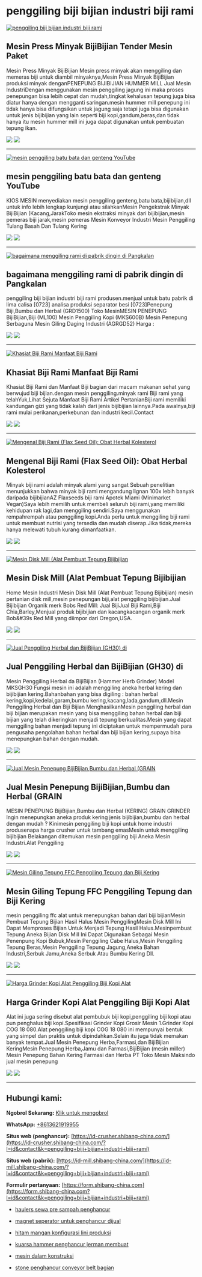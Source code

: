 # penggiling biji bijian industri biji rami

<a href="https://swt.shibang-china.com/?l=id&img&k=penggiling+biji+bijian+industri+biji+rami" target="_blank">![penggiling biji bijian industri biji rami](http://static.shibang-china.com/all-800x300/578.jpg)</a>

## Mesin Press Minyak BijiBijian Tender Mesin Paket
Mesin Press Minyak BijiBijian Mesin press minyak akan menggiling dan memeras biji untuk diambil minyaknya,Mesin Press Minyak BijiBijian produksi minyak denganPENEPUNG BIJIBIJIAN HUMMER MILL Jual Mesin IndustriDengan menggunakan mesin penggiling jagung ini maka proses penepungan bisa lebih cepat dan mudah,tingkat kehalusan tepung juga bisa diatur hanya dengan mengganti saringan.mesin hummer mill penepung ini tidak hanya bisa difungsikan untuk jagung saja tetapi juga bisa digunakan untuk jenis bijibijian yang lain seperti biji kopi,gandum,beras,dan tidak hanya itu mesin hummer mill ini juga dapat digunakan untuk pembuatan tepung ikan.


<a href="https://whatsapp.shibangsoft.com/WhatsApp.php" target="_blank" title="WhatsApp">![](http://static.shibang-china.com/icon/whatsapp.png)</a> <a href="https://swt.shibang-china.com/?l=id&icon&k=penggiling+biji+bijian+industri+biji+rami" target="_blank">![](http://static.shibang-china.com/icon/chat-id.png)</a>

---

<a href="https://swt.shibang-china.com/?l=id&img&k=penggiling+biji+bijian+industri+biji+rami" target="_blank">![mesin penggiling batu bata dan genteng YouTube](http://static.shibang-china.com/all-800x300/790.jpg)</a>

## mesin penggiling batu bata dan genteng YouTube
KIOS MESIN menyediakan mesin penggiling genteng,batu bata,bijibijian,dll untuk info lebih lengkap kunjungi atau silahkanMesin Pengekstrak Minyak BijiBijian (Kacang,JarakToko mesin ekstraksi minyak dari bijibijian,mesin pemeras biji jarak,mesin pemeras Mesin Konveyor Industri Mesin Penggiling Tulang Basah Dan Tulang Kering


<a href="https://whatsapp.shibangsoft.com/WhatsApp.php" target="_blank" title="WhatsApp">![](http://static.shibang-china.com/icon/whatsapp.png)</a> <a href="https://swt.shibang-china.com/?l=id&icon&k=penggiling+biji+bijian+industri+biji+rami" target="_blank">![](http://static.shibang-china.com/icon/chat-id.png)</a>

---

<a href="https://swt.shibang-china.com/?l=id&img&k=penggiling+biji+bijian+industri+biji+rami" target="_blank">![bagaimana menggiling rami di pabrik dingin di Pangkalan](http://static.shibang-china.com/all-800x300/998.jpg)</a>

## bagaimana menggiling rami di pabrik dingin di Pangkalan
penggiling biji bijian industri biji rami produsen.menjual untuk batu pabrik di lima calisa [0723] analisa produksi separator besi [0723]Penepung Biji,Bumbu dan Herbal (GRD1500) Toko MesinMESIN PENEPUNG BijiBijian,Biji (ML100) Mesin Penggiling Kopi (MKS600B) Mesin Penepung Serbaguna Mesin Giling Daging Industri (AGRGD52) Harga :


<a href="https://whatsapp.shibangsoft.com/WhatsApp.php" target="_blank" title="WhatsApp">![](http://static.shibang-china.com/icon/whatsapp.png)</a> <a href="https://swt.shibang-china.com/?l=id&icon&k=penggiling+biji+bijian+industri+biji+rami" target="_blank">![](http://static.shibang-china.com/icon/chat-id.png)</a>

---

<a href="https://swt.shibang-china.com/?l=id&img&k=penggiling+biji+bijian+industri+biji+rami" target="_blank">![Khasiat Biji Rami Manfaat Biji Rami](http://static.shibang-china.com/all-800x300/59.jpg)</a>

## Khasiat Biji Rami Manfaat Biji Rami
Khasiat Biji Rami dan Manfaat Biji bagian dari macam makanan sehat yang berwujud biji bijian.dengan mesin penggiling.minyak rami Biji rami yang telahYuk,Lihat Sejuta Manfaat Biji Rami Artikel PertanianBiji rami memiliki kandungan gizi yang tidak kalah dari jenis bijibijian lainnya.Pada awalnya,biji rami mulai perikanan,perkebunan dan industri kecil.Contact


<a href="https://whatsapp.shibangsoft.com/WhatsApp.php" target="_blank" title="WhatsApp">![](http://static.shibang-china.com/icon/whatsapp.png)</a> <a href="https://swt.shibang-china.com/?l=id&icon&k=penggiling+biji+bijian+industri+biji+rami" target="_blank">![](http://static.shibang-china.com/icon/chat-id.png)</a>

---

<a href="https://swt.shibang-china.com/?l=id&img&k=penggiling+biji+bijian+industri+biji+rami" target="_blank">![Mengenal Biji Rami (Flax Seed Oil): Obat Herbal Kolesterol](http://static.shibang-china.com/all-800x300/1502.jpg)</a>

## Mengenal Biji Rami (Flax Seed Oil): Obat Herbal Kolesterol
Minyak biji rami adalah minyak alami yang sangat Sebuah penelitian menunjukkan bahwa minyak biji rami mengandung lignan 100x lebih banyak daripada bijibijianAZ Flaxseeds biji rami Apotek Miami (Minimarket Vegan)Saya lebih memilih untuk membeli seluruh biji rami,yang memiliki kehidupan rak lagi,dan menggiling sendiri.Saya menggunakan rempahrempah atau penggiling kopi.Anda perlu untuk menggiling biji rami untuk membuat nutrisi yang tersedia dan mudah diserap.Jika tidak,mereka hanya melewati tubuh kurang dimanfaatkan.


<a href="https://whatsapp.shibangsoft.com/WhatsApp.php" target="_blank" title="WhatsApp">![](http://static.shibang-china.com/icon/whatsapp.png)</a> <a href="https://swt.shibang-china.com/?l=id&icon&k=penggiling+biji+bijian+industri+biji+rami" target="_blank">![](http://static.shibang-china.com/icon/chat-id.png)</a>

---

<a href="https://swt.shibang-china.com/?l=id&img&k=penggiling+biji+bijian+industri+biji+rami" target="_blank">![Mesin Disk Mill (Alat Pembuat Tepung Bijibijian](http://static.shibang-china.com/all-800x300/206.jpg)</a>

## Mesin Disk Mill (Alat Pembuat Tepung Bijibijian
Home Mesin Industri Mesin Disk Mill (Alat Pembuat Tepung Bijibijian) mesin pertanian disk mill,mesin penepungan biji,alat penggiling bijibijian.Jual Bijibijian Organik merk Bobs Red Mill: Jual BijiJual Biji Rami,Biji Chia,Barley,Menjual produk bijibijian dan kacangkacangan organik merk Bob&#39s Red Mill yang diimpor dari Oregon,USA.


<a href="https://whatsapp.shibangsoft.com/WhatsApp.php" target="_blank" title="WhatsApp">![](http://static.shibang-china.com/icon/whatsapp.png)</a> <a href="https://swt.shibang-china.com/?l=id&icon&k=penggiling+biji+bijian+industri+biji+rami" target="_blank">![](http://static.shibang-china.com/icon/chat-id.png)</a>

---

<a href="https://swt.shibang-china.com/?l=id&img&k=penggiling+biji+bijian+industri+biji+rami" target="_blank">![Jual Penggiling Herbal dan BijiBijian (GH30) di](http://static.shibang-china.com/all-800x300/709.jpg)</a>

## Jual Penggiling Herbal dan BijiBijian (GH30) di
Mesin Penggiling Herbal da BijiBijian (Hammer Herb Grinder) Model MKSGH30 Fungsi mesin ini adalah menggiling aneka herbal kering dan bijibijian kering.Bahanbahan yang bisa digiling : bahan herbal kering,kopi,kedelai,garam,bumbu kering,kacang,lada,gandum,dll.Mesin Penggiling Herbal dan Biji Bijian MenghasilkanMesin penggiling herbal dan biji bijian merupakan mesin yang bisa menggiling bahan herbal dan biji bijian yang telah dikeringkan menjadi tepung berkualitas.Mesin yang dapat menggiling bahan menjadi tepung ini diciptakan untuk mempermudah para pengusaha pengolahan bahan herbal dan biji bijian kering,supaya bisa menepungkan bahan dengan mudah.


<a href="https://whatsapp.shibangsoft.com/WhatsApp.php" target="_blank" title="WhatsApp">![](http://static.shibang-china.com/icon/whatsapp.png)</a> <a href="https://swt.shibang-china.com/?l=id&icon&k=penggiling+biji+bijian+industri+biji+rami" target="_blank">![](http://static.shibang-china.com/icon/chat-id.png)</a>

---

<a href="https://swt.shibang-china.com/?l=id&img&k=penggiling+biji+bijian+industri+biji+rami" target="_blank">![Jual Mesin Penepung BijiBijian,Bumbu dan Herbal (GRAIN](http://static.shibang-china.com/all-800x300/234.jpg)</a>

## Jual Mesin Penepung BijiBijian,Bumbu dan Herbal (GRAIN
MESIN PENEPUNG BijiBijian,Bumbu dan Herbal (KERING) GRAIN GRINDER Ingin menepungkan aneka produk kering jenis bijibijian,bumbu dan herbal dengan mudah ? Kinimesin penggiling biji kopi untuk home industri produsenapa harga crusher untuk tambang emasMesin untuk menggiling bijibijian Belakangan ditemukan mesin penggiling biji Aneka Mesin Industri.Alat Penggiling


<a href="https://whatsapp.shibangsoft.com/WhatsApp.php" target="_blank" title="WhatsApp">![](http://static.shibang-china.com/icon/whatsapp.png)</a> <a href="https://swt.shibang-china.com/?l=id&icon&k=penggiling+biji+bijian+industri+biji+rami" target="_blank">![](http://static.shibang-china.com/icon/chat-id.png)</a>

---

<a href="https://swt.shibang-china.com/?l=id&img&k=penggiling+biji+bijian+industri+biji+rami" target="_blank">![Mesin Giling Tepung FFC Penggiling Tepung dan Biji Kering](http://static.shibang-china.com/all-800x300/943.jpg)</a>

## Mesin Giling Tepung FFC Penggiling Tepung dan Biji Kering
mesin penggiling ffc alat untuk menepungkan bahan dari biji bijianMesin Pembuat Tepung Bijian Hasil Halus Mesin PenggilingMesin Disk Mill Ini Dapat Memproses Bijian Untuk Menjadi Tepung Hasil Halus.Mesinpembuat Tepung Aneka Bijian Disk Mill Ini Dapat Digunakan Sebagai Mesin Penenpung Kopi Bubuk,Mesin Penggiling Cabe Halus,Mesin Penggiling Tepung Beras,Mesin Penggiling Tepung Jagung,Aneka Bahan Industri,Serbuk Jamu,Aneka Serbuk Atau Bumbu Kering Dll.


<a href="https://whatsapp.shibangsoft.com/WhatsApp.php" target="_blank" title="WhatsApp">![](http://static.shibang-china.com/icon/whatsapp.png)</a> <a href="https://swt.shibang-china.com/?l=id&icon&k=penggiling+biji+bijian+industri+biji+rami" target="_blank">![](http://static.shibang-china.com/icon/chat-id.png)</a>

---

<a href="https://swt.shibang-china.com/?l=id&img&k=penggiling+biji+bijian+industri+biji+rami" target="_blank">![Harga Grinder Kopi Alat Penggiling Biji Kopi Alat](http://static.shibang-china.com/all-800x300/768.jpg)</a>

## Harga Grinder Kopi Alat Penggiling Biji Kopi Alat
Alat ini juga sering disebut alat pembubuk biji kopi,penggiling biji kopi atau pun penghalus biji kopi.Spesifikasi Grinder Kopi Grosir Mesin 1.Grinder Kopi COG 18 080.Alat penggiling biji kopi COG 18 080 ini mempunyai bentuk yang simpel dan praktis untuk dipindahkan.Selain itu juga tidak memakan banyak tempat.Jual Mesin Penepung Herba,Farmasi,dan BijiBijian KeringMesin Penepung Herba,Jamu dan Farmasi,BijiBijian (mesin miller) Mesin Penepung Bahan Kering Farmasi dan Herba PT Toko Mesin Maksindo jual mesin penepung


<a href="https://whatsapp.shibangsoft.com/WhatsApp.php" target="_blank" title="WhatsApp">![](http://static.shibang-china.com/icon/whatsapp.png)</a> <a href="https://swt.shibang-china.com/?l=id&icon&k=penggiling+biji+bijian+industri+biji+rami" target="_blank">![](http://static.shibang-china.com/icon/chat-id.png)</a>

---
## Hubungi kami:

**Ngobrol Sekarang:** [Klik untuk mengobrol](https://swt.shibang-china.com?l=id&contact&k=penggiling+biji+bijian+industri+biji+rami)

**WhatsApp:**  [+8613621919955](https://whatsapp.shibangsoft.com/WhatsApp.php)

**Situs web (penghancur):** [https://id-crusher.shibang-china.com/](https://id-crusher.shibang-china.com/?l=id&contact&k=penggiling+biji+bijian+industri+biji+rami)

**Situs web (pabrik):** [https://id-mill.shibang-china.com/](https://id-mill.shibang-china.com/?l=id&contact&k=penggiling+biji+bijian+industri+biji+rami)

**Formulir pertanyaan:** [https://form.shibang-china.com](https://form.shibang-china.com?l=id&contact&k=penggiling+biji+bijian+industri+biji+rami)

* [haulers sewa pre sampah penghancur](../32/haulers%20sewa%20pre%20sampah%20penghancur.md)

* [magnet seperator untuk penghancur dijual](../37/magnet%20seperator%20untuk%20penghancur%20dijual.md)

* [hitam mangan konfigurasi lini produksi](../36/hitam%20mangan%20konfigurasi%20lini%20produksi.md)

* [kuarsa hammer penghancur jerman membuat](../35/kuarsa%20hammer%20penghancur%20jerman%20membuat.md)

* [mesin dalam konstruksi](../32/mesin%20dalam%20konstruksi.md)

* [stone penghancur conveyor belt bagian](../39/stone%20penghancur%20conveyor%20belt%20bagian.md)